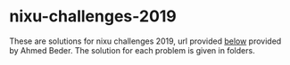 # nixu-challenges-2019
 These are solutions for nixu challenges 2019, url provided [below](https://thenixuchallenge.com/c/) provided by Ahmed Beder. The solution for each problem is given in folders.
